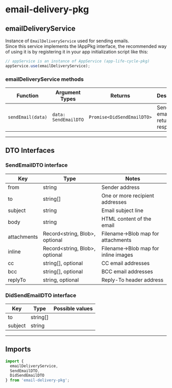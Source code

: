 # email-delivery-pkg

## emailDeliveryService

Instance of `EmailDeliveryService` used for sending emails.<br>
Since this service implements the IAppPkg interface, the recommended way of using it is by registering it in your app initialization script like this:

```ts
// appService is an instance of AppService (app-life-cycle-pkg)
appService.use(emailDeliveryService);
```

### emailDeliveryService methods

| Function | Argument Types | Returns | Description |
| - | - | - | - |
| `sendEmail(data)` | `data: SendEmailDTO` | `Promise<DidSendEmailDTO>`  | Sends an email and returns the response |

---

## DTO Interfaces

### SendEmailDTO interface

| Key | Type | Notes |
| - | - | - |
| from | string | Sender address |
| to | string[] | One or more recipient addresses |
| subject | string | Email subject line |
| body | string | HTML content of the email |
| attachments | Record\<string, Blob\>, optional | Filename→Blob map for attachments |
| inline | Record\<string, Blob\>, optional | Filename→Blob map for inline images |
| cc | string[], optional | CC email addresses |
| bcc | string[], optional | BCC email addresses |
| replyTo | string, optional | Reply-To header address |


### DidSendEmailDTO interface

| Key | Type | Possible values |
| - | - | - |
| to | string[] | |
| subject | string | |

---

## Imports

```ts
import {
  emailDeliveryService,
  SendEmailDTO,
  DidSendEmailDTO
} from 'email-delivery-pkg';
```
